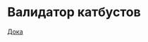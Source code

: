# Валидатор катбустов

[Дока](https://logos.yandex-team.ru/docs/ml_logos/storage/validators/catboost)